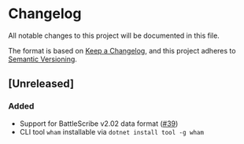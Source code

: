 # Changelog

All notable changes to this project will be documented in this file.

The format is based on [Keep a Changelog](https://keepachangelog.com/en/1.0.0/),
and this project adheres to [Semantic Versioning](https://semver.org/spec/v2.0.0.html).

## [Unreleased]

### Added
* Support for BattleScribe v2.02 data format ([#39](https://github.com/WarHub/wham/pull/39))
* CLI tool `wham` installable via `dotnet install tool -g wham`
